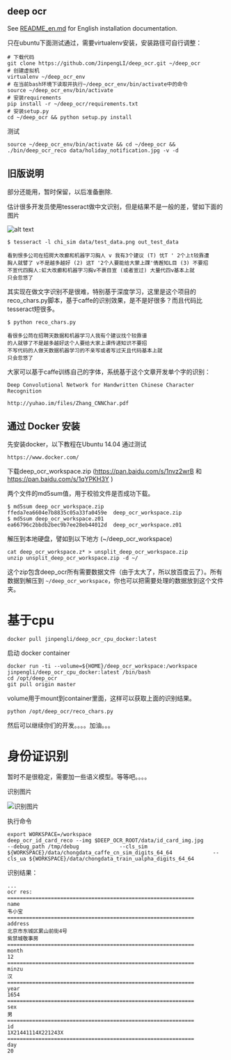 
deep ocr
--------

See [README_en.md](README_en.md) for English installation documentation.

只在ubuntu下面测试通过，需要virtualenv安装，安装路径可自行调整：

```
# 下载代码
git clone https://github.com/JinpengLI/deep_ocr.git ~/deep_ocr
# 创建虚拟机
virtualenv ~/deep_ocr_env
# 在当前bash环境下读取并执行~/deep_ocr_env/bin/activate中的命令
source ~/deep_ocr_env/bin/activate
# 安装requirements
pip install -r ~/deep_ocr/requirements.txt
# 安装setup.py
cd ~/deep_ocr && python setup.py install
```

测试

```
source ~/deep_ocr_env/bin/activate && cd ~/deep_ocr && ./bin/deep_ocr_reco data/holiday_notification.jpg -v -d
```


旧版说明
--------

部分还能用，暂时保留，以后准备删除.

估计很多开发员使用tesseract做中文识别，但是结果不是一般的差，譬如下面的图片

![alt text](https://github.com/JinpengLI/deep_ocr/blob/master/data/test_data.png "需要识别文本")


```
$ tesseract -l chi_sim data/test_data.png out_test_data
```

```
看到恨多公司在招腭大改癫和机器字习胸人 v 我有3个建议 (T) 忧T ' 2个上t较靠遭
胸人就譬了 v不是越多越好 (2) 这T '2个人要能给大蒙上踝'倩邂知L目 (3) 不要招
不宣代四胸人:虹大改癫和机器字习胸v不裹目宣 (或者宣过) 大量代四v基本上就
只会忽悠了
```

其实现在做文字识别不是很难，特别基于深度学习，这里是这个项目的reco_chars.py脚本，基于caffe的识别效果，是不是好很多？而且代码比tesseract短很多。

```
$ python reco_chars.py
```

```
看很多公苘在招聘天数据和机器学习人我有个建议找个较靠谱
的人就够了不是越多越好这个人要给大家上课传递知识不要招
不写代码的人做天数据机器学习的不亲写或者写过天且代码基本上就
只会忽悠了
```

大家可以基于caffe训练自己的字体，系统基于这个文章开发单个字的识别：

```
Deep Convolutional Network for Handwritten Chinese Character Recognition

http://yuhao.im/files/Zhang_CNNChar.pdf

```

通过 Docker 安装
------------------------

先安装docker，以下教程在Ubuntu 14.04 通过测试

```
https://www.docker.com/
```

下载deep_ocr_workspace.zip (https://pan.baidu.com/s/1nvz2wrB 和 https://pan.baidu.com/s/1qYPKH3Y )

两个文件的md5sum值，用于校验文件是否成功下载。

```
$ md5sum deep_ocr_workspace.zip
ffeda7ea6604e7b8835c05a33fa0459e  deep_ocr_workspace.zip
$ md5sum deep_ocr_workspace.z01
ea66796c2bbdb2bec9b7ee28eb44012d  deep_ocr_workspace.z01
```

解压到本地硬盘，譬如到以下地方 (~/deep_ocr_workspace)

```
cat deep_ocr_workspace.z* > unsplit_deep_ocr_workspace.zip
unzip unsplit_deep_ocr_workspace.zip -d ~/
```

这个zip包含deep_ocr所有需要数据文件（由于太大了，所以放百度云了）。所有数据到解压到 `~/deep_ocr_workspace`，你也可以把需要处理的数据放到这个文件夹。

基于cpu
=======

```
docker pull jinpengli/deep_ocr_cpu_docker:latest
```

启动 docker container

```
docker run -ti --volume=${HOME}/deep_ocr_workspace:/workspace jinpengli/deep_ocr_cpu_docker:latest /bin/bash
cd /opt/deep_ocr
git pull origin master
```

volume用于mount到container里面，这样可以获取上面的识别结果。

```
python /opt/deep_ocr/reco_chars.py
```

然后可以继续你们的开发。。。。加油。。。

身份证识别
========

暂时不是很稳定，需要加一些语义模型。等等吧。。。。

识别图片

![识别图片](https://github.com/JinpengLI/deep_ocr/raw/master/data/id_card_img.jpg)


执行命令

```
export WORKSPACE=/workspace
deep_ocr_id_card_reco --img $DEEP_OCR_ROOT/data/id_card_img.jpg             --debug_path /tmp/debug             --cls_sim ${WORKSPACE}/data/chongdata_caffe_cn_sim_digits_64_64             --cls_ua ${WORKSPACE}/data/chongdata_train_ualpha_digits_64_64
```

识别结果：

```
...
ocr res:
============================================================
name
韦小宝
============================================================
address
北京市东城区累山前街4号
紫禁城敬事房
============================================================
month
12
============================================================
minzu
汉
============================================================
year
1654
============================================================
sex
男
============================================================
id
1X21441114X221243X
============================================================
day
20

```
